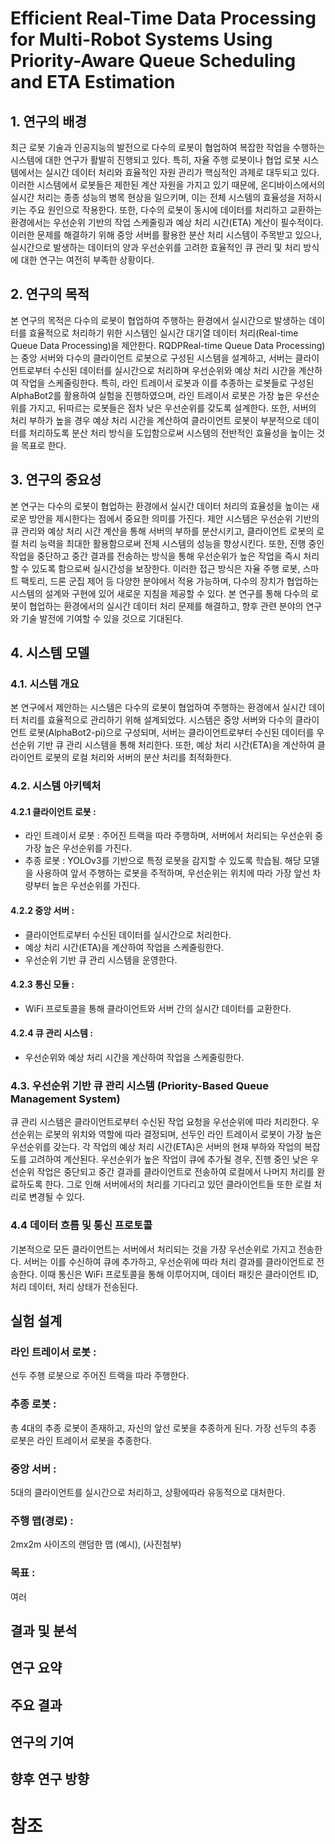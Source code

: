 # Efficient Real-Time Data Processing for Multi-Robot Systems Using Priority-Aware Queue Scheduling and ETA Estimation

## 1. 연구의 배경
최근 로봇 기술과 인공지능의 발전으로 다수의 로봇이 협업하여 복잡한 작업을 수행하는 시스템에 대한 연구가 활발히 진행되고 있다. 특히, 자율 주행 로봇이나 협업 로봇 시스템에서는 실시간 데이터 처리와 효율적인 자원 관리가 핵심적인 과제로 대두되고 있다. 이러한 시스템에서 로봇들은 제한된 계산 자원을 가지고 있기 때문에, 온디바이스에서의 실시간 처리는 종종 성능의 병목 현상을 일으키며, 이는 전체 시스템의 효율성을 저하시키는 주요 원인으로 작용한다. 또한, 다수의 로봇이 동시에 데이터를 처리하고 교환하는 환경에서는 우선순위 기반의 작업 스케줄링과 예상 처리 시간(ETA) 계산이 필수적이다. 이러한 문제를 해결하기 위해 중앙 서버를 활용한 분산 처리 시스템이 주목받고 있으나, 실시간으로 발생하는 데이터의 양과 우선순위를 고려한 효율적인 큐 관리 및 처리 방식에 대한 연구는 여전히 부족한 상황이다.

## 2. 연구의 목적
본 연구의 목적은 다수의 로봇이 협업하여 주행하는 환경에서 실시간으로 발생하는 데이터를 효율적으로 처리하기 위한 시스템인 실시간 대기열 데이터 처리(Real-time Queue Data Processing)을 제안한다. RQDPReal-time Queue Data Processing)는 중앙 서버와 다수의 클라이언트 로봇으로 구성된 시스템을 설계하고, 서버는 클라이언트로부터 수신된 데이터를 실시간으로 처리하며 우선순위와 예상 처리 시간을 계산하여 작업을 스케줄링한다. 특히, 라인 트레이서 로봇과 이를 추종하는 로봇들로 구성된 AlphaBot2를 활용하여 실험을 진행하였으며, 라인 트레이서 로봇은 가장 높은 우선순위를 가지고, 뒤따르는 로봇들은 점차 낮은 우선순위를 갖도록 설계한다. 또한, 서버의 처리 부하가 높을 경우 예상 처리 시간을 계산하여 클라이언트 로봇이 부분적으로 데이터를 처리하도록 분산 처리 방식을 도입함으로써 시스템의 전반적인 효율성을 높이는 것을 목표로 한다.

## 3. 연구의 중요성
본 연구는 다수의 로봇이 협업하는 환경에서 실시간 데이터 처리의 효율성을 높이는 새로운 방안을 제시한다는 점에서 중요한 의미를 가진다. 제안 시스템은 우선순위 기반의 큐 관리와 예상 처리 시간 계산을 통해 서버의 부하를 분산시키고, 클라이언트 로봇의 로컬 처리 능력을 최대한 활용함으로써 전체 시스템의 성능을 향상시킨다. 또한, 진행 중인 작업을 중단하고 중간 결과를 전송하는 방식을 통해 우선순위가 높은 작업을 즉시 처리할 수 있도록 함으로써 실시간성을 보장한다. 이러한 접근 방식은 자율 주행 로봇, 스마트 팩토리, 드론 군집 제어 등 다양한 분야에서 적용 가능하며, 다수의 장치가 협업하는 시스템의 설계와 구현에 있어 새로운 지침을 제공할 수 있다. 본 연구를 통해 다수의 로봇이 협업하는 환경에서의 실시간 데이터 처리 문제를 해결하고, 향후 관련 분야의 연구와 기술 발전에 기여할 수 있을 것으로 기대된다.

## 4. 시스템 모델
### 4.1. 시스템 개요
본 연구에서 제안하는 시스템은 다수의 로봇이 협업하여 주행하는 환경에서 실시간 데이터 처리를 효율적으로 관리하기 위해 설계되었다. 시스템은 중앙 서버와 다수의 클라이언트 로봇(AlphaBot2-pi)으로 구성되며, 서버는 클라이언트로부터 수신된 데이터를 우선순위 기반 큐 관리 시스템을 통해 처리한다. 또한, 예상 처리 시간(ETA)을 계산하여 클라이언트 로봇의 로컬 처리와 서버의 분산 처리를 최적화한다.

### 4.2. 시스템 아키텍처
#### 4.2.1 클라이언트 로봇 :
* 라인 트레이서 로봇 : 주어진 트랙을 따라 주행하며, 서버에서 처리되는 우선순위 중 가장 높은 우선순위를 가진다.
* 추종 로봇 : YOLOv3를 기반으로 특정 로봇을 감지할 수 있도록 학습됨. 해당 모델을 사용하여 앞서 주행하는 로봇을 주적하며, 우선순위는 위치에 따라 가장 앞선 차량부터 높은 우선순위를 가진다.
#### 4.2.2 중앙 서버 :
* 클라이언트로부터 수신된 데이터를 실시간으로 처리한다.
* 예상 처리 시간(ETA)을 계산하여 작업을 스케줄링한다.
* 우선순위 기반 큐 관리 시스템을 운영한다.
#### 4.2.3 통신 모듈 :
* WiFi 프로토콜을 통해 클라이언트와 서버 간의 실시간 데이터를 교환한다.
#### 4.2.4 큐 관리 시스템 :
* 우선순위와 예상 처리 시간을 계산하여 작업을 스케줄링한다.

### 4.3. 우선순위 기반 큐 관리 시스템 (Priority-Based Queue Management System)
큐 관리 시스템은 클라이언트로부터 수신된 작업 요청을 우선순위에 따라 처리한다. 우선순위는 로봇의 위치와 역할에 따라 결정되며, 선두인 라인 트레이서 로봇이 가장 높은 우선순위를 갖는다. 각 작업의 예상 처리 시간(ETA)은 서버의 현재 부하와 작업의 복잡도를 고려하여 계산된다. 우선순위가 높은 작업이 큐에 추가될 경우, 진행 중인 낮은 우선순위 작업은 중단되고 중간 결과를 클라이언트로 전송하여 로컬에서 나머지 처리를 완료하도록 한다. 그로 인해 서버에서의 처리를 기다리고 있던 클라이언트들 또한 로컬 처리로 변경될 수 있다.

### 4.4 데이터 흐름 및 통신 프로토콜
기본적으로 모든 클라이언트는 서버에서 처리되는 것을 가장 우선순위로 가지고 전송한다. 서버는 이를 수신하여 큐에 추가하고, 우선순위에 따라 처리 결과를 클라이언트로 전송한다. 이때 통신은 WiFi 프로토콜을 통해 이루어지며, 데이터 패킷은 클라이언트 ID, 처리 데이터, 처리 상태가 전송된다. 

## 실험 설계
### 라인 트레이서 로봇 :
선두 주행 로봇으로 주어진 트랙을 따라 주행한다.
### 추종 로봇 :
총 4대의 추종 로봇이 존재하고, 자신의 앞선 로봇을 추종하게 된다. 가장 선두의 추종 로봇은 라인 트레이서 로봇을 추종한다.
### 중앙 서버 :
5대의 클라이언트를 실시간으로 처리하고, 상황에따라 유동적으로 대처한다.
### 주행 맵(경로) :
2mx2m 사이즈의 랜덤한 맵 (예시), (사진첨부)
### 목표 : 
여러 

## 결과 및 분석

## 연구 요약

## 주요 결과

## 연구의 기여

## 향후 연구 방향

# 참조
